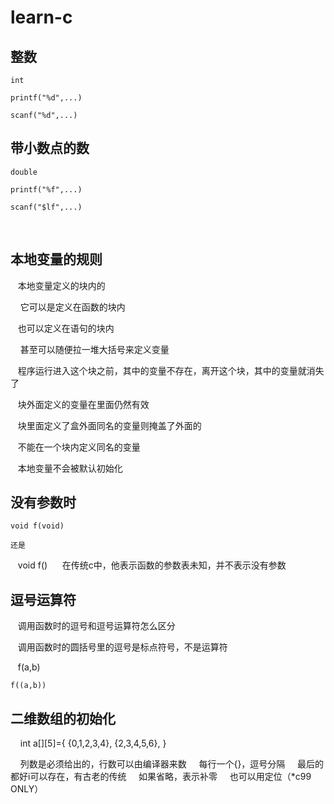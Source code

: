 # learn-c

## 整数

    int
    
    printf("%d",...)
    
    scanf("%d",...)

## 带小数点的数
    
    double
    
    printf("%f",...)
    
    scanf("$lf",...)
    
## 本地变量的规则

    本地变量定义的块内的
    
      它可以是定义在函数的块内
      
      也可以定义在语句的块内
      
      甚至可以随便拉一堆大括号来定义变量
      
    程序运行进入这个块之前，其中的变量不存在，离开这个块，其中的变量就消失了
    
    块外面定义的变量在里面仍然有效
    
    块里面定义了盒外面同名的变量则掩盖了外面的
    
    不能在一个块内定义同名的变量
    
    本地变量不会被默认初始化

## 没有参数时
    
    void f(void)
    
    还是
    
    void f()
      在传统c中，他表示函数的参数表未知，并不表示没有参数

## 逗号运算符

    调用函数时的逗号和逗号运算符怎么区分
    
    调用函数时的圆括号里的逗号是标点符号，不是运算符
    
    f(a,b)
    
    f((a,b))
 
## 二维数组的初始化

     int a[][5]={
       {0,1,2,3,4},
       {2,3,4,5,6},
     }
    
     列数是必须给出的，行数可以由编译器来数
    
     每行一个{}，逗号分隔
    
     最后的都好i可以存在，有古老的传统
    
     如果省略，表示补零
    
     也可以用定位（*c99 ONLY）
